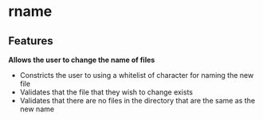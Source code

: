 # rname
## Features
**Allows the user to change the name of files**
* Constricts the user to using a whitelist of character for naming the new file
* Validates that the file that they wish to change exists
* Validates that there are no files in the directory that are the same as the new name
